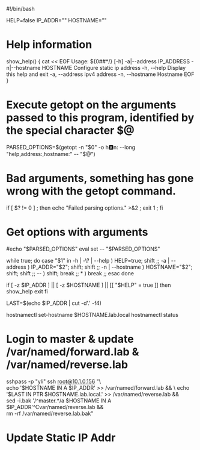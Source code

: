#!/bin/bash

HELP=false
IP_ADDR=""
HOSTNAME=""

# Help information
show_help() {
cat << EOF
Usage: ${0##*/} [-h] -a|--address IP_ADDRESS -n|--hostname HOSTNAME
Configure static ip address
  -h, --help		Display this help and exit
  -a, --address		ipv4 address
  -n, --hostname        Hostname
EOF
}

# Execute getopt on the arguments passed to this program, identified by the special character $@
PARSED_OPTIONS=$(getopt -n "$0" -o h:a:n: --long "help,address:,hostname:" -- "$@")

# Bad arguments, something has gone wrong with the getopt command.
if [ $? != 0 ] ; then echo "Failed parsing options." >&2 ; exit 1 ; fi

# Get options with arguments
#echo "$PARSED_OPTIONS"
eval set -- "$PARSED_OPTIONS"

while true; do
  case "$1" in
    -h | -\? | --help )          HELP=true; shift ;;
    -a | --address )          IP_ADDR="$2"; shift; shift ;;
    -n | --hostname )        HOSTNAME="$2"; shift; shift ;;
    -- ) shift; break ;;
    * ) break ;;
  esac
done

if [ -z $IP_ADDR ] || [ -z $HOSTNAME ] || [[ "$HELP" = true ]]
then
  show_help
  exit
fi

LAST=$(echo $IP_ADDR | cut  -d'.' -f4)

hostnamectl set-hostname $HOSTNAME.lab.local
hostnamectl status

# Login to master & update /var/named/forward.lab & /var/named/reverse.lab
sshpass -p "yli" ssh root@10.1.0.156 "\             
echo '$HOSTNAME              IN       A       $IP_ADDR' >> /var/named/forward.lab && \
echo '$LAST       IN     PTR   $HOSTNAME.lab.local.' >> /var/named/reverse.lab    && \
sed -i.bak '/^master.*/a $HOSTNAME       IN       A       $IP_ADDR'^Cvar/named/reverse.lab && \
rm -rf /var/named/reverse.lab.bak"

# Update Static IP Addr
